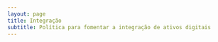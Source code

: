 ```yaml
---
layout: page
title: Integração
subtitle: Política para fomentar a integração de ativos digitais
---
```

